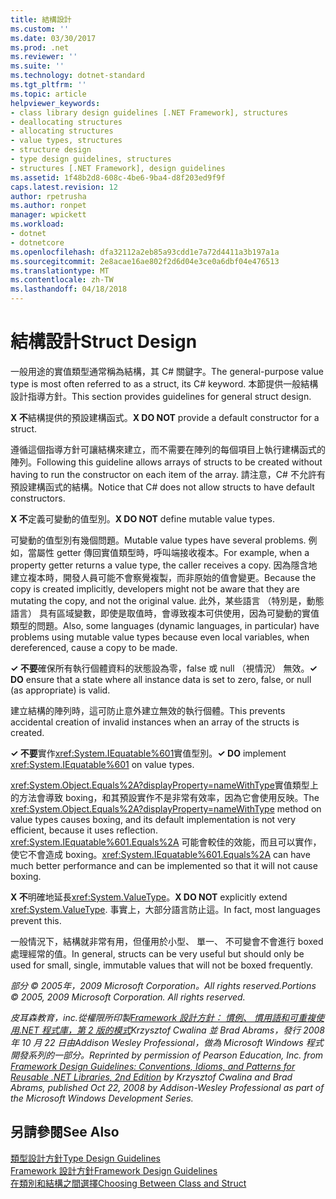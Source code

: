 ```yaml
---
title: 結構設計
ms.custom: ''
ms.date: 03/30/2017
ms.prod: .net
ms.reviewer: ''
ms.suite: ''
ms.technology: dotnet-standard
ms.tgt_pltfrm: ''
ms.topic: article
helpviewer_keywords:
- class library design guidelines [.NET Framework], structures
- deallocating structures
- allocating structures
- value types, structures
- structure design
- type design guidelines, structures
- structures [.NET Framework], design guidelines
ms.assetid: 1f48b2d8-608c-4be6-9ba4-d8f203ed9f9f
caps.latest.revision: 12
author: rpetrusha
ms.author: ronpet
manager: wpickett
ms.workload:
- dotnet
- dotnetcore
ms.openlocfilehash: dfa32112a2eb85a93cdd1e7a72d4411a3b197a1a
ms.sourcegitcommit: 2e8acae16ae802f2d6d04e3ce0a6dbf04e476513
ms.translationtype: MT
ms.contentlocale: zh-TW
ms.lasthandoff: 04/18/2018
---
```

# <a name="struct-design"></a><span data-ttu-id="bfd27-102">結構設計</span><span class="sxs-lookup"><span data-stu-id="bfd27-102">Struct Design</span></span>
<span data-ttu-id="bfd27-103">一般用途的實值類型通常稱為結構，其 C# 關鍵字。</span><span class="sxs-lookup"><span data-stu-id="bfd27-103">The general-purpose value type is most often referred to as a struct, its C# keyword.</span></span> <span data-ttu-id="bfd27-104">本節提供一般結構設計指導方針。</span><span class="sxs-lookup"><span data-stu-id="bfd27-104">This section provides guidelines for general struct design.</span></span>  
  
 <span data-ttu-id="bfd27-105">**X 不**結構提供的預設建構函式。</span><span class="sxs-lookup"><span data-stu-id="bfd27-105">**X DO NOT** provide a default constructor for a struct.</span></span>  
  
 <span data-ttu-id="bfd27-106">遵循這個指導方針可讓結構來建立，而不需要在陣列的每個項目上執行建構函式的陣列。</span><span class="sxs-lookup"><span data-stu-id="bfd27-106">Following this guideline allows arrays of structs to be created without having to run the constructor on each item of the array.</span></span> <span data-ttu-id="bfd27-107">請注意，C# 不允許有預設建構函式的結構。</span><span class="sxs-lookup"><span data-stu-id="bfd27-107">Notice that C# does not allow structs to have default constructors.</span></span>  
  
 <span data-ttu-id="bfd27-108">**X 不**定義可變動的值型別。</span><span class="sxs-lookup"><span data-stu-id="bfd27-108">**X DO NOT** define mutable value types.</span></span>  
  
 <span data-ttu-id="bfd27-109">可變動的值型別有幾個問題。</span><span class="sxs-lookup"><span data-stu-id="bfd27-109">Mutable value types have several problems.</span></span> <span data-ttu-id="bfd27-110">例如，當屬性 getter 傳回實值類型時，呼叫端接收複本。</span><span class="sxs-lookup"><span data-stu-id="bfd27-110">For example, when a property getter returns a value type, the caller receives a copy.</span></span> <span data-ttu-id="bfd27-111">因為隱含地建立複本時，開發人員可能不會察覺複製，而非原始的值會變更。</span><span class="sxs-lookup"><span data-stu-id="bfd27-111">Because the copy is created implicitly, developers might not be aware that they are mutating the copy, and not the original value.</span></span> <span data-ttu-id="bfd27-112">此外，某些語言 （特別是，動態語言） 具有區域變數，即使是取值時，會導致複本可供使用，因為可變動的實值類型的問題。</span><span class="sxs-lookup"><span data-stu-id="bfd27-112">Also, some languages (dynamic languages, in particular) have problems using mutable value types because even local variables, when dereferenced, cause a copy to be made.</span></span>  
  
 <span data-ttu-id="bfd27-113">**✓ 不要**確保所有執行個體資料的狀態設為零，false 或 null （視情況） 無效。</span><span class="sxs-lookup"><span data-stu-id="bfd27-113">**✓ DO** ensure that a state where all instance data is set to zero, false, or null (as appropriate) is valid.</span></span>  
  
 <span data-ttu-id="bfd27-114">建立結構的陣列時，這可防止意外建立無效的執行個體。</span><span class="sxs-lookup"><span data-stu-id="bfd27-114">This prevents accidental creation of invalid instances when an array of the structs is created.</span></span>  
  
 <span data-ttu-id="bfd27-115">**✓ 不要**實作<xref:System.IEquatable%601>實值型別。</span><span class="sxs-lookup"><span data-stu-id="bfd27-115">**✓ DO** implement <xref:System.IEquatable%601> on value types.</span></span>  
  
 <span data-ttu-id="bfd27-116"><xref:System.Object.Equals%2A?displayProperty=nameWithType>實值類型上的方法會導致 boxing，和其預設實作不是非常有效率，因為它會使用反映。</span><span class="sxs-lookup"><span data-stu-id="bfd27-116">The <xref:System.Object.Equals%2A?displayProperty=nameWithType> method on value types causes boxing, and its default implementation is not very efficient, because it uses reflection.</span></span> <span data-ttu-id="bfd27-117"><xref:System.IEquatable%601.Equals%2A> 可能會較佳的效能，而且可以實作，使它不會造成 boxing。</span><span class="sxs-lookup"><span data-stu-id="bfd27-117"><xref:System.IEquatable%601.Equals%2A> can have much better performance and can be implemented so that it will not cause boxing.</span></span>  
  
 <span data-ttu-id="bfd27-118">**X 不**明確地延長<xref:System.ValueType>。</span><span class="sxs-lookup"><span data-stu-id="bfd27-118">**X DO NOT** explicitly extend <xref:System.ValueType>.</span></span> <span data-ttu-id="bfd27-119">事實上，大部分語言防止這。</span><span class="sxs-lookup"><span data-stu-id="bfd27-119">In fact, most languages prevent this.</span></span>  
  
 <span data-ttu-id="bfd27-120">一般情況下，結構就非常有用，但僅用於小型、 單一、 不可變會不會進行 boxed 處理經常的值。</span><span class="sxs-lookup"><span data-stu-id="bfd27-120">In general, structs can be very useful but should only be used for small, single, immutable values that will not be boxed frequently.</span></span>  
  
 <span data-ttu-id="bfd27-121">*部分 © 2005年，2009 Microsoft Corporation。All rights reserved.*</span><span class="sxs-lookup"><span data-stu-id="bfd27-121">*Portions © 2005, 2009 Microsoft Corporation. All rights reserved.*</span></span>  
  
 <span data-ttu-id="bfd27-122">*皮耳森教育，inc.從權限所印製[Framework 設計方針： 慣例、 慣用語和可重複使用.NET 程式庫，第 2 版的模式](https://www.informit.com/store/framework-design-guidelines-conventions-idioms-and-9780321545619)Krzysztof Cwalina 並 Brad Abrams，發行 2008 年 10 月 22 日由Addison Wesley Professional，做為 Microsoft Windows 程式開發系列的一部分。*</span><span class="sxs-lookup"><span data-stu-id="bfd27-122">*Reprinted by permission of Pearson Education, Inc. from [Framework Design Guidelines: Conventions, Idioms, and Patterns for Reusable .NET Libraries, 2nd Edition](https://www.informit.com/store/framework-design-guidelines-conventions-idioms-and-9780321545619) by Krzysztof Cwalina and Brad Abrams, published Oct 22, 2008 by Addison-Wesley Professional as part of the Microsoft Windows Development Series.*</span></span>  
  
## <a name="see-also"></a><span data-ttu-id="bfd27-123">另請參閱</span><span class="sxs-lookup"><span data-stu-id="bfd27-123">See Also</span></span>  
 [<span data-ttu-id="bfd27-124">類型設計方針</span><span class="sxs-lookup"><span data-stu-id="bfd27-124">Type Design Guidelines</span></span>](../../../docs/standard/design-guidelines/type.md)  
 [<span data-ttu-id="bfd27-125">Framework 設計方針</span><span class="sxs-lookup"><span data-stu-id="bfd27-125">Framework Design Guidelines</span></span>](../../../docs/standard/design-guidelines/index.md)  
 [<span data-ttu-id="bfd27-126">在類別和結構之間選擇</span><span class="sxs-lookup"><span data-stu-id="bfd27-126">Choosing Between Class and Struct</span></span>](../../../docs/standard/design-guidelines/choosing-between-class-and-struct.md)
